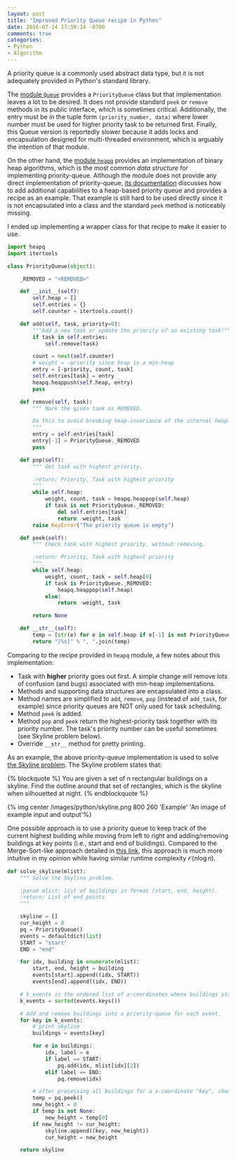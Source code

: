```yaml
---
layout: post
title: "Improved Priority Queue recipe in Python"
date: 2016-07-14 17:59:14 -0700
comments: true
categories: 
- Python
- Algorithm
---
```


A priority queue is a commonly used abstract data type, but it is not adequately provided in Python's standard library.

The [module `Queue`](https://docs.python.org/2/library/queue.html) provides a `PriorityQueue` class but that implementation leaves a lot to be desired.
It does not provide standard `peek` or `remove` methods in its public interface, which is sometimes critical.
Additionally, the entry must be in the tuple form `(priority_number, data)` where lower number must be used for higher priority task to be returned first.
Finally, this Queue version is reportedly slower because it adds locks and encapsulation designed for multi-threaded environment, which is arguably the intention of that module.

On the other hand, the [module `heapq`](https://docs.python.org/2/library/heapq.html) provides an implementation of binary heap algorithms, which is the most common *data structure* for implementing priority-queue. 
Although the module does not provide any direct implementation of priority-queue, [its documentation](https://docs.python.org/2/library/heapq.html) discusses how to add additional capabilities to a heap-based priority queue and provides a recipe as an example.
That example is still hard to be used directly since it is not encapsulated into a class and the standard `peek` method is noticeably missing.

I ended up implementing a wrapper class for that recipe to make it easier to use.


``` python Improved priority-queue recipe
import heapq
import itertools

class PriorityQueue(object):

    _REMOVED = "<REMOVED>"

    def __init__(self):
        self.heap = []
        self.entries = {}
        self.counter = itertools.count()

    def add(self, task, priority=0):
        """Add a new task or update the priority of an existing task"""
        if task in self.entries:
            self.remove(task)

        count = next(self.counter)
        # weight = -priority since heap is a min-heap
        entry = [-priority, count, task]
        self.entries[task] = entry
        heapq.heappush(self.heap, entry)
        pass

    def remove(self, task):
        """ Mark the given task as REMOVED.

        Do this to avoid breaking heap-invariance of the internal heap.
        """
        entry = self.entries[task]
        entry[-1] = PriorityQueue._REMOVED
        pass

    def pop(self):
        """ Get task with highest priority.

        :return: Priority, Task with highest priority
        """
        while self.heap:
            weight, count, task = heapq.heappop(self.heap)
            if task is not PriorityQueue._REMOVED:
                del self.entries[task]
                return -weight, task
        raise KeyError("The priority queue is empty")

    def peek(self):
        """ Check task with highest priority, without removing.

        :return: Priority, Task with highest priority
        """
        while self.heap:
            weight, count, task = self.heap[0]
            if task is PriorityQueue._REMOVED:
                heapq.heappop(self.heap)
            else:
                return -weight, task

        return None

    def __str__(self):
        temp = [str(e) for e in self.heap if e[-1] is not PriorityQueue._REMOVED]
        return "[%s]" % ", ".join(temp)
```

Comparing to the recipe provided in `heapq` module, a few notes about this implementation:

* Task with **higher** priority goes out first. A simple change will remove lots of confusion (and bugs) associated with min-heap implementations. 
* Methods and supporting data structures are encapsulated into a class. 
* Method names are simplified to `add`, `remove`, `pop` (instead of `add_task`, for example) since priority queues are NOT only used for task scheduling.
* Method `peek` is added.
* Method `pop` and `peek` return the highest-priority task together with its priority number. The task's priority number can be useful sometimes (see Skyline problem below).
* Override `__str__` method for pretty printing.

As an example, the above priority-queue implementation is used to solve [the Skyline problem](http://www.geeksforgeeks.org/divide-and-conquer-set-7-the-skyline-problem/).
The Skyline problem states that: 

{% blockquote %}
You are given a set of n rectangular buildings on a skyline. Find the outline around that set of rectangles, which is the skyline when silhouetted at night.
{% endblockquote %}

{% img center /images/python/skyline.png 800 260 'Example' 'An image of example input and output'%}

One possible approach is to use a priority queue to keep track of the current highest building
while moving from left to right and adding/removing buildings at key points (i.e., start and end of buildings).
Compared to the Merge-Sort-like approach detailed in [this link](http://www.geeksforgeeks.org/divide-and-conquer-set-7-the-skyline-problem/), this approach is much more intuitive in my opinion while having similar runtime complexity $\mathcal{O}(n\log{}n)$.

``` python Solution to Skyline problem
def solve_skyline(mlist):
    """ Solve the Skyline problem.

    :param mlist: list of buildings in format (start, end, height).
    :return: List of end points
    """

    skyline = []
    cur_height = 0
    pq = PriorityQueue()
    events = defaultdict(list)
    START = "start"
    END = "end"

    for idx, building in enumerate(mlist):
        start, end, height = building
        events[start].append((idx, START))
        events[end].append((idx, END))

    # k_events is the ordered list of x-coordinates where buildings start or end (events)
    k_events = sorted(events.keys())

    # Add and remove buildings into a priority-queue for each event.
    for key in k_events:
        # print skyline
        buildings = events[key]

        for e in buildings:
            idx, label = e
            if label == START:
                pq.add(idx, mlist[idx][2])
            elif label == END:
                pq.remove(idx)

        # after processing all buildings for a x-coordinate "key", check the current highest building
        temp = pq.peek()
        new_height = 0
        if temp is not None:
            new_height = temp[0]
        if new_height != cur_height:
            skyline.append((key, new_height))
            cur_height = new_height

    return skyline
```
